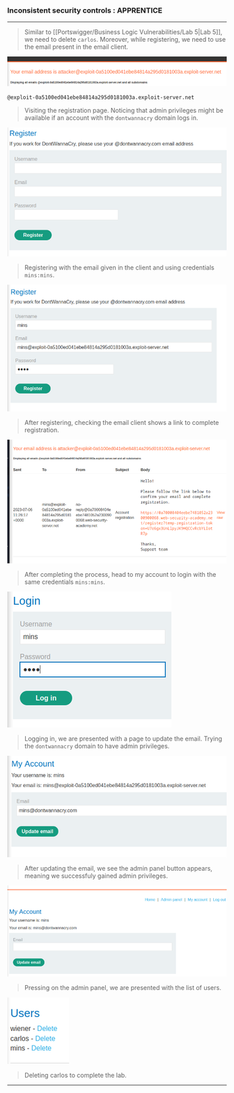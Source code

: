 
### Inconsistent security controls : APPRENTICE

---

> Similar to [[Portswigger/Business Logic Vulnerabilities/Lab 5|Lab 5]], we need to delete `carlos`.
> Moreover, while registering, we need to use the email present in the email client.

![lab6-email](./screenshots/lab6-email.png)

```
@exploit-0a5100ed041ebe84814a295d0181003a.exploit-server.net
```

> Visiting the registration page.
> Noticing that admin privileges might be available if an account with the `dontwannacry` domain logs in.

![lab6-register](./screenshots/lab5-register.png)

> Registering with the email given in the client and using credentials `mins:mins`.

![lab6-reg](./screenshots/lab6-reg.png)

> After registering, checking the email client shows a link to complete registration.

![lab6-email-client](./screenshots/lab6-email-client.png)

> After completing the process, head to my account to login with the same credentials `mins:mins`.

![mins-login](./screenshots/mins-login.png)

> Logging in, we are presented with a page to update the email. Trying the `dontwannacry` domain to have admin privileges.

![lab6-newemail](./screenshots/lab6-newemail.png)

> After updating the email, we see the admin panel button appears, meaning we successfuly gained admin privileges.

![lab6-admin-page](./screenshots/lab6-admin-page.png)

> Pressing on the admin panel, we are presented with the list of users.

![lab6-carlos](./screenshots/lab6-carlos.png)

> Deleting carlos to complete the lab.

---
